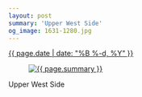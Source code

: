 ```yaml
---
layout: post
summary: 'Upper West Side'
og_image: 1631-1280.jpg
---
```


<div class="post">
 <time>
  <a href="/1631">
   {{ page.date | date: "%B %-d, %Y" }}
  </a>
 </time>
 <a href="/1631">
  <figure data-taken="4/21/2022">
   <img alt="{{ page.summary }}" sizes="(min-width: 700px) 50vw, calc(100vw - 2rem)" src="{{ site.assets_url }}/1631-640.jpg" srcset="{{ site.assets_url }}/1631-320.jpg 320w, {{ site.assets_url }}/1631-640.jpg 640w, {{ site.assets_url }}/1631-960.jpg 960w, {{ site.assets_url }}/1631-1280.jpg 1280w"/>
  </figure>
 </a>
 <span>
  Upper West Side
 </span>
</div>
